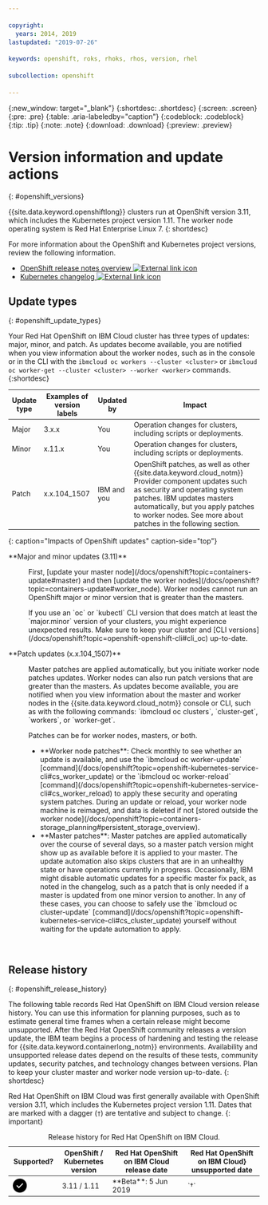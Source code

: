 ```yaml
---

copyright:
  years: 2014, 2019
lastupdated: "2019-07-26"

keywords: openshift, roks, rhoks, rhos, version, rhel

subcollection: openshift

---
```


{:new_window: target="_blank"}
{:shortdesc: .shortdesc}
{:screen: .screen}
{:pre: .pre}
{:table: .aria-labeledby="caption"}
{:codeblock: .codeblock}
{:tip: .tip}
{:note: .note}
{:download: .download}
{:preview: .preview}

# Version information and update actions
{: #openshift_versions}

{{site.data.keyword.openshiftlong}} clusters run at OpenShift version 3.11, which includes the Kubernetes project version 1.11. The worker node operating system is Red Hat Enterprise Linux 7.
{: shortdesc}

For more information about the OpenShift  and Kubernetes project versions, review the following information.
* [OpenShift release notes overview ![External link icon](../icons/launch-glyph.svg "External link icon")](https://docs.openshift.com/container-platform/3.11/release_notes/index.html)
* [Kubernetes changelog ![External link icon](../icons/launch-glyph.svg "External link icon")](https://github.com/kubernetes/kubernetes/blob/master/CHANGELOG.md)

## Update types
{: #openshift_update_types}

Your Red Hat OpenShift on IBM Cloud cluster has three types of updates: major, minor, and patch. As updates become available, you are notified when you view information about the worker nodes, such as in the console or in the CLI with the `ibmcloud oc workers --cluster <cluster>` or `ibmcloud oc worker-get --cluster <cluster> --worker <worker>` commands.
{:shortdesc}

|Update type|Examples of version labels|Updated by|Impact
|-----|-----|-----|-----|
|Major|3.x.x|You|Operation changes for clusters, including scripts or deployments.|
|Minor|x.11.x|You|Operation changes for clusters, including scripts or deployments.|
|Patch|x.x.104_1507|IBM and you|OpenShift patches, as well as other {{site.data.keyword.cloud_notm}} Provider component updates such as security and operating system patches. IBM updates masters automatically, but you apply patches to worker nodes. See more about patches in the following section.|
{: caption="Impacts of OpenShift updates" caption-side="top"}

<dl>
  <dt>**Major and minor updates (3.11)**</dt>
  <dd><p>First, [update your master node](/docs/openshift?topic=containers-update#master) and then [update the worker nodes](/docs/openshift?topic=containers-update#worker_node). Worker nodes cannot run an OpenShift major or minor version that is greater than the masters.</p><p class="note">If you use an `oc` or `kubectl` CLI version that does match at least the `major.minor` version of your clusters, you might experience unexpected results. Make sure to keep your cluster and [CLI versions](/docs/openshift?topic=openshift-openshift-cli#cli_oc) up-to-date.</p></dd>
  <dt>**Patch updates (x.x.104_1507)**</dt>
  <dd><p>Master patches are applied automatically, but you initiate worker node patches updates. Worker nodes can also run patch versions that are greater than the masters. As updates become available, you are notified when you view information about the master and worker nodes in the {{site.data.keyword.cloud_notm}} console or CLI, such as with the following commands: `ibmcloud oc clusters`, `cluster-get`, `workers`, or `worker-get`.</p>
  <p>Patches can be for worker nodes, masters, or both.</p>
  <ul><li>**Worker node patches**: Check monthly to see whether an update is available, and use the `ibmcloud oc worker-update` [command](/docs/openshift?topic=openshift-kubernetes-service-cli#cs_worker_update) or the `ibmcloud oc worker-reload` [command](/docs/openshift?topic=openshift-kubernetes-service-cli#cs_worker_reload) to apply these security and operating system patches. During an update or reload, your worker node machine is reimaged, and data is deleted if not [stored outside the worker node](/docs/openshift?topic=containers-storage_planning#persistent_storage_overview).</li>
  <li>**Master patches**: Master patches are applied automatically over the course of several days, so a master patch version might show up as available before it is applied to your master. The update automation also skips clusters that are in an unhealthy state or have operations currently in progress. Occasionally, IBM might disable automatic updates for a specific master fix pack, as noted in the changelog, such as a patch that is only needed if a master is updated from one minor version to another. In any of these cases, you can choose to safely use the `ibmcloud oc cluster-update` [command](/docs/openshift?topic=openshift-kubernetes-service-cli#cs_cluster_update) yourself without waiting for the update automation to apply.</li></ul></dd>
</dl>

<br />


## Release history
{: #openshift_release_history}

The following table records Red Hat OpenShift on IBM Cloud version release history. You can use this information for planning purposes, such as to estimate general time frames when a certain release might become unsupported. After the Red Hat OpenShift community releases a version update, the IBM team begins a process of hardening and testing the release for {{site.data.keyword.containerlong_notm}} environments. Availability and unsupported release dates depend on the results of these tests, community updates, security patches, and technology changes between versions. Plan to keep your cluster master and worker node version up-to-date.
{: shortdesc}

Red Hat OpenShift on IBM Cloud was first generally available with OpenShift version 3.11, which includes the Kubernetes project version 1.11. Dates that are marked with a dagger (`†`) are tentative and subject to change.
{: important}

<table summary="This table shows the release history for Red Hat OpenShift on IBM Cloud.">
<caption>Release history for Red Hat OpenShift on IBM Cloud.</caption>
<col width="20%" align="center">
<col width="20%">
<col width="30%">
<col width="30%">
<thead>
<tr>
<th>Supported?</th>
<th>OpenShift / Kubernetes version</th>
<th>Red Hat OpenShift on IBM Cloud<br>release date</th>
<th>Red Hat OpenShift on IBM Cloud}<br>unsupported date</th>
</tr>
</thead>
<tbody>
<tr>
  <td><img src="images/checkmark-filled.png" align="left" width="32" style="width:32px;" alt="This version is supported."/></td>
  <td>3.11 / 1.11</td>
  <td>**Beta**: 5 Jun 2019</td>
  <td>`†`</td>
</tr>
</tbody>
</table>
